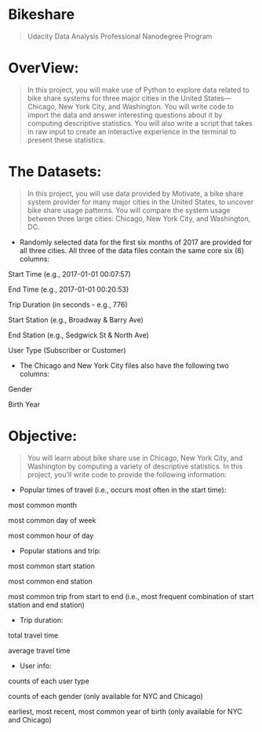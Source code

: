 # Bikeshare
> Udacity Data Analysis Professional Nanodegree Program
# OverView:
> In this project, you will make use of Python to explore data related to bike share systems for three major cities in the United States—Chicago, New York City, and Washington. You will write code to import the data and answer interesting questions about it by computing descriptive statistics. You will also write a script that takes in raw input to create an interactive experience in the terminal to present these statistics.
# The Datasets:
> In this project, you will use data provided by Motivate, a bike share system provider for many major cities in the United States, to uncover bike share usage patterns. You will compare the system usage between three large cities: Chicago, New York City, and Washington, DC.
* Randomly selected data for the first six months of 2017 are provided for all three cities. All three of the data files contain the same core six (6) columns:

Start Time (e.g., 2017-01-01 00:07:57)

End Time (e.g., 2017-01-01 00:20:53)

Trip Duration (in seconds - e.g., 776)

Start Station (e.g., Broadway & Barry Ave)

End Station (e.g., Sedgwick St & North Ave)

User Type (Subscriber or Customer)
* The Chicago and New York City files also have the following two columns:

Gender

Birth Year

# Objective:
> You will learn about bike share use in Chicago, New York City, and Washington by computing a variety of descriptive statistics. In this project, you'll write code to provide the following information:

* Popular times of travel (i.e., occurs most often in the start time):

most common month

most common day of week

most common hour of day

* Popular stations and trip:

most common start station

most common end station

most common trip from start to end (i.e., most frequent combination of start station and end station)

* Trip duration:

total travel time

average travel time

* User info:

counts of each user type

counts of each gender (only available for NYC and Chicago)

earliest, most recent, most common year of birth (only available for NYC and Chicago)
